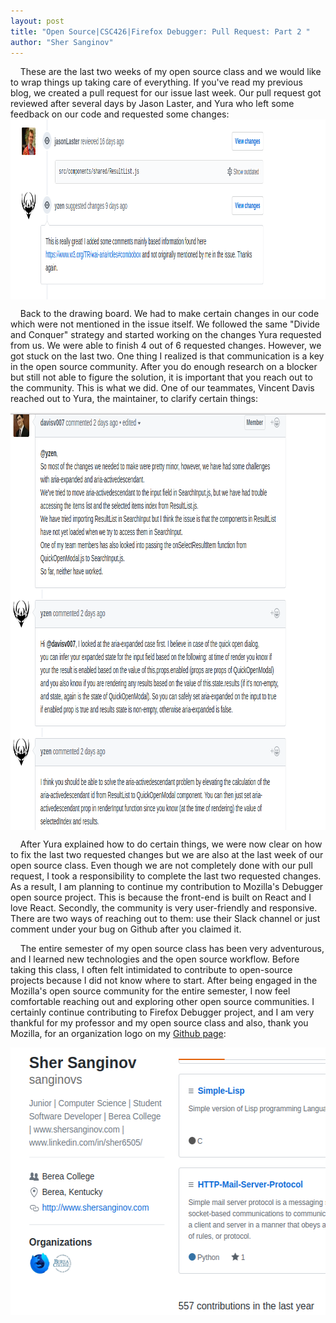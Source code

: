 ```yaml
---
layout: post
title: "Open Source|CSC426|Firefox Debugger: Pull Request: Part 2 "
author: "Sher Sanginov"
---
```


&nbsp;&nbsp;&nbsp;&nbsp;These are the last two weeks of my open source class and we would like to wrap things up taking care of everything. If you've read my previous blog, we created a pull request for our issue last week. Our pull request got reviewed after several days by Jason Laster, and Yura who left some feedback on our code and requested some changes:
<img class="img-responsive" src="/assets/img/feebbak.png" alt="Drawing" style="width: 991px; height: 288px; display: block; margin: 0 auto;">

&nbsp;&nbsp;&nbsp;&nbsp;Back to the drawing board. We had to make certain changes in our code which were not mentioned in the issue itself. We followed the same "Divide and Conquer" strategy and started working on the changes Yura requested from us. We were able to finish 4 out of 6 requested changes. However, we got stuck on the last two. One thing I realized is that communication is a key in the open source community. After you do enough research on a blocker but still not able to figure the solution, it is important that you reach out to the community. This is what we did. One of our teammates, Vincent Davis reached out to Yura, the maintainer, to clarify certain things: <br>

<img class="img-responsive" src="/assets/img/ans.png" alt="Drawing" style="width: 879px; height: 668px; display: block; margin: 0 auto; ">

&nbsp;&nbsp;&nbsp;&nbsp;After Yura explained how to do certain things, we were now clear on how to fix the last two requested changes but we are also at the last week of our open source class. Even though we are not completely done with our pull request, I took a responsibility to complete the last two requested changes. As a result, I am planning to continue my contribution to Mozilla's Debugger open source project. This is because the front-end is built on React and I love React. Secondly, the community is very user-friendly and responsive. There are two ways of reaching out to them: use their Slack channel or just comment under your bug on Github after you claimed it.

&nbsp;&nbsp;&nbsp;&nbsp;The entire semester of my open source class has been very adventurous, and I learned new technologies and the open source workflow. Before taking this class, I often felt intimidated to contribute to open-source projects because I did not know where to start. After being engaged in the Mozilla's open source community for the entire semester, I now feel comfortable reaching out and exploring other open source communities. I certainly continue contributing to Firefox Debugger project, and I am very thankful for my professor and my open source class and also, thank you Mozilla, for an organization logo on my <a href="https://github.com/sanginovs">Github page</a>:<br>

<img class="img-responsive" src="/assets/img/mozilla.png" alt="Drawing" style="width: 534px; height: 428px; display: block;  margin: 0 auto; ">
